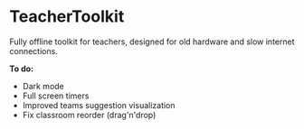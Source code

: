 # TeacherToolkit

Fully offline toolkit for teachers, designed for old hardware and slow internet connections.      

**To do:**

- Dark mode
- Full screen timers
- Improved teams suggestion visualization
- Fix classroom reorder (drag'n'drop)
